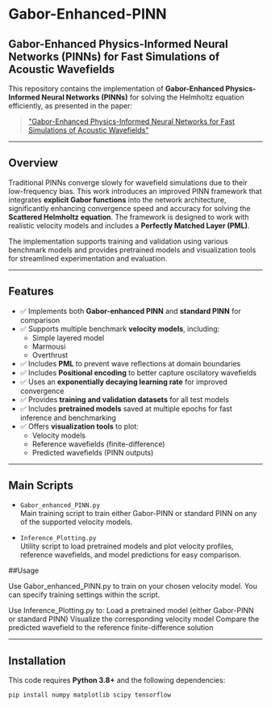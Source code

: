 # Gabor-Enhanced-PINN  
## Gabor-Enhanced Physics-Informed Neural Networks (PINNs) for Fast Simulations of Acoustic Wavefields  

This repository contains the implementation of **Gabor-Enhanced Physics-Informed Neural Networks (PINNs)** for solving the Helmholtz equation efficiently, as presented in the paper:

> ["Gabor-Enhanced Physics-Informed Neural Networks for Fast Simulations of Acoustic Wavefields"](https://arxiv.org/abs/2502.17134)  

---

## Overview  

Traditional PINNs converge slowly for wavefield simulations due to their low-frequency bias. This work introduces an improved PINN framework that integrates **explicit Gabor functions** into the network architecture, significantly enhancing convergence speed and accuracy for solving the **Scattered Helmholtz equation**. The framework is designed to work with realistic velocity models and includes a **Perfectly Matched Layer (PML)**.

The implementation supports training and validation using various benchmark models and provides pretrained models and visualization tools for streamlined experimentation and evaluation.

---

## Features  

- ✅ Implements both **Gabor-enhanced PINN** and **standard PINN** for comparison  
- ✅ Supports multiple benchmark **velocity models**, including:
  - Simple layered model  
  - Marmousi  
  - Overthrust  
- ✅ Includes **PML** to prevent wave reflections at domain boundaries
- ✅ Includes **Positional encoding** to better capture oscilatory wavefields 
- ✅ Uses an **exponentially decaying learning rate** for improved convergence  
- ✅ Provides **training and validation datasets** for all test models  
- ✅ Includes **pretrained models** saved at multiple epochs for fast inference and benchmarking  
- ✅ Offers **visualization tools** to plot:
  - Velocity models  
  - Reference wavefields (finite-difference)  
  - Predicted wavefields (PINN outputs)  

---

## Main Scripts  

- `Gabor_enhanced_PINN.py`  
  Main training script to train either Gabor-PINN or standard PINN on any of the supported velocity models.

- `Inference_Plotting.py`  
  Utility script to load pretrained models and plot velocity profiles, reference wavefields, and model predictions for easy comparison.

##Usage

Use Gabor_enhanced_PINN.py to train on your chosen velocity model. You can specify training settings within the script.

Use Inference_Plotting.py to:
Load a pretrained model (either Gabor-PINN or standard PINN)
Visualize the corresponding velocity model
Compare the predicted wavefield to the reference finite-difference solution

---

## Installation  

This code requires **Python 3.8+** and the following dependencies:

```bash
pip install numpy matplotlib scipy tensorflow 
